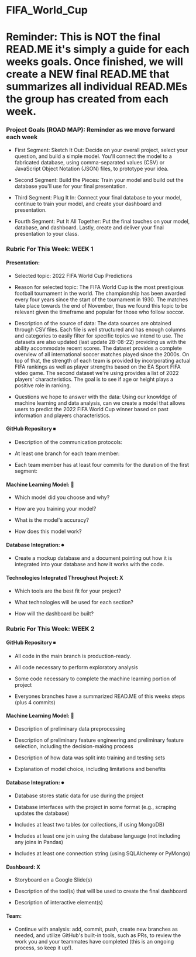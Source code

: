 # FIFA_World_Cup
# Reminder: This is NOT the final READ.ME it's simply a guide for each weeks goals. Once finished, we will create a NEW final READ.ME that summarizes all individual READ.MEs the group has created from each week. 

### Project Goals (ROAD MAP): Reminder as we move forward each week

- First Segment: Sketch It Out: Decide on your overall project, select your question, and build a simple model. You'll connect the model to a fabricated database, using comma-separated values (CSV) or JavaScript Object Notation (JSON) files, to prototype your idea.

- Second Segment: Build the Pieces: Train your model and build out the database you'll use for your final presentation.

- Third Segment: Plug It In: Connect your final database to your model, continue to train your model, and create your dashboard and presentation.

- Fourth Segment: Put It All Together: Put the final touches on your model, database, and dashboard. Lastly, create and deliver your final presentation to  your class.

### Rubric For This Week: WEEK 1

#### Presentation: 
- Selected topic: 2022 FIFA World Cup Predictions

- Reason for selected topic: The FIFA World Cup is the most prestigious football tournament in the world. The championship has been awarded every four years since the start of the tournament in 1930. The matches take place towards the end of November, thus we found this topic to be relevant given the timeframe and popular for those who follow soccor. 

- Description of the source of data: The data sources are obtained through CSV files. Each file is well structured and has enough columns and categories to easily filter for specific topics we intend to use. The datasets are also updated (last update 28-08-22) providing us with the ability accommodate recent scores. The dataset provides a complete overview of all international soccer matches played since the 2000s. On top of that, the strength of each team is provided by incorporating actual FIFA rankings as well as player strengths based on the EA Sport FIFA video game. The second dataset we're using provides a list of 2022 players' characteristics. The goal is to see if age or height plays a positive role in ranking. 

- Questions we hope to answer with the data: Using our knowldge of machine learning and data analysis, can we create a model that allows users to predict the 2022 FIFA World Cup winner based on past information and players characteristics. 

#### GitHub Repository ⏹
- Description of the communication protocols: 

- At least one branch for each team member: 

- Each team member has at least four commits for the duration of the first segment: 

#### Machine Learning Model: 🔼
- Which model did you choose and why?

- How are you training your model?

- What is the model's accuracy?

- How does this model work?

#### Database Integration: ⏺
- Create a mockup database and a document pointing out how it is integrated into your database and how it works with the code.

#### Technologies Integrated Throughout Project: X 
- Which tools are the best fit for your project? 

- What technologies will be used for each section? 

- How will the dashboard be built?

### Rubric For This Week: WEEK 2

#### GitHub Repository ⏹
- All code in the main branch is production-ready.

- All code necessary to perform exploratory analysis

- Some code necessary to complete the machine learning portion of project

- Everyones branches have a summarized READ.ME of this weeks steps (plus 4 commits)

#### Machine Learning Model: 🔼
- Description of preliminary data preprocessing

- Description of preliminary feature engineering and preliminary feature selection, including the decision-making process

- Description of how data was split into training and testing sets

- Explanation of model choice, including limitations and benefits

#### Database Integration: ⏺
- Database stores static data for use during the project

- Database interfaces with the project in some format (e.g., scraping updates the database)

- Includes at least two tables (or collections, if using MongoDB)

- Includes at least one join using the database language (not including any joins in Pandas)

- Includes at least one connection string (using SQLAlchemy or PyMongo)

#### Dashboard: X 
- Storyboard on a Google Slide(s)

- Description of the tool(s) that will be used to create the final dashboard

- Description of interactive element(s)

#### Team: 
- Continue with analysis: add, commit, push, create new branches as needed, and utilize GitHub's built-in tools, such as PRs, to review the work you and your teammates have completed (this is an ongoing process, so keep it up!).

